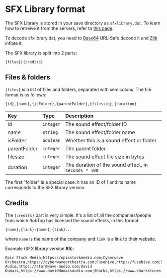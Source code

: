 # SFX Library format

The SFX Library is stored in your save directory as `sfxlibrary.dat`. To learn how to retreive it from the servers, refer to [this page](/endpoints/songs/sfxlibrary.md).

To decode sfxlibrary.dat, you need to [Base64](/topics/encryption/base64.md) URL-Safe decode it and [Zlib](/topics/encryption/zip.md) inflate it.

The SFX library is split into 2 parts:

```
{files}|{credits}
```

## Files & folders

`{files}` is a list of files and folders, separated with semicolons. The file format is as follows:

`{id},{name},{isFolder},{parentFolder},{filesize},{duration}`

| Key          | Type      | Description                                                      |
| :----------- | :-------- | :--------------------------------------------------------------- |
| id           | `integer` | The sound effect/folder ID                                       |
| name         | `string`  | The sound effect/folder name                                     |
| isFolder     | `boolean` | Whether this is a sound effect or folder                         |
| parentFolder | `integer` | The parent folder                                                |
| filesize     | `integer` | The sound effect file size in bytes                              |
| duration     | `integer` | The duration of the sound effect, in `seconds * 100`             |
 
The first "folder" is a special case: it has an ID of 1 and its name corresponds to the SFX library version.

## Credits

The `{credits}` part is very simple. It's a list of all the companies/people from which RobTop has licensed the sound effects, in this format:

`{name},{link};{name},{link}...`

where `name` is the name of the company and `link` is a link to their website.

Example (SFX library version **95**):

```
Epic Stock Media,https://epicstockmedia.com;Cyberwave Orchestra,https://cyberwaveorchestra.com;Fusehive,http://fusehive.com;SoundMorph,https://www.soundmorph.com;Stormwave Audio,https://stormwave-audio.com;David Dumais,https://www.daviddumaisaudio.com;Sharks,https://www.sharkstunes.com;
```
